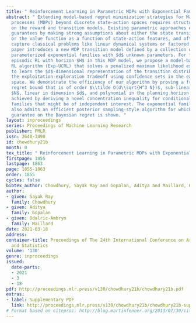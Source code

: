 ```yaml
---
title: " Reinforcement Learning in Parametric MDPs with Exponential Families "
abstract: " Extending model-based regret minimization strategies for Markov decision
  processes (MDPs) beyond discrete state-action spaces requires structural assumptions
  on the reward and transition models. Existing parametric approaches establish regret
  guarantees by making strong assumptions about either the state transition distribution
  or the value function as a function of state-action features, and often do not satisfactorily
  capture classical problems like linear dynamical systems or factored MDPs. This
  paper introduces a new MDP transition model defined by a collection of linearly
  parameterized exponential families with $d$ unknown parameters. For finite-horizon
  episodic RL with horizon $H$ in this MDP model, we propose a model-based upper confidence
  RL algorithm (Exp-UCRL) that solves a penalized maximum likelihood estimation problem
  to learn the $d$-dimensional representation of the transition distribution, balancing
  the exploitation-exploration tradeoff using confidence sets in the exponential family
  space. We demonstrate the efficiency of our algorithm by proving a frequentist (worst-case)
  regret bound that is of order $\\tilde O(d\\sqrt{H^3 N})$, sub-linear in total time
  $N$, linear in dimension $d$, and polynomial in the planning horizon $H$. This is
  achieved by deriving a novel concentration inequality for conditional exponential
  families that might be of independent interest. The exponential family MDP model
  also admits an efficient posterior sampling-style algorithm for which a similar
  guarantee on the Bayesian regret is shown. "
layout: inproceedings
series: Proceedings of Machine Learning Research
publisher: PMLR
issn: 2640-3498
id: chowdhury21b
month: 0
tex_title: " Reinforcement Learning in Parametric MDPs with Exponential Families "
firstpage: 1855
lastpage: 1863
page: 1855-1863
order: 1855
cycles: false
bibtex_author: Chowdhury, Sayak Ray and Gopalan, Aditya and Maillard, Odalric-Ambrym
author:
- given: Sayak Ray
  family: Chowdhury
- given: Aditya
  family: Gopalan
- given: Odalric-Ambrym
  family: Maillard
date: 2021-03-18
address: 
container-title: Proceedings of The 24th International Conference on Artificial Intelligence
  and Statistics
volume: '130'
genre: inproceedings
issued:
  date-parts:
  - 2021
  - 3
  - 18
pdf: http://proceedings.mlr.press/v130/chowdhury21b/chowdhury21b.pdf
extras:
- label: Supplementary PDF
  link: http://proceedings.mlr.press/v130/chowdhury21b/chowdhury21b-supp.pdf
# Format based on citeproc: http://blog.martinfenner.org/2013/07/30/citeproc-yaml-for-bibliographies/
---
```

